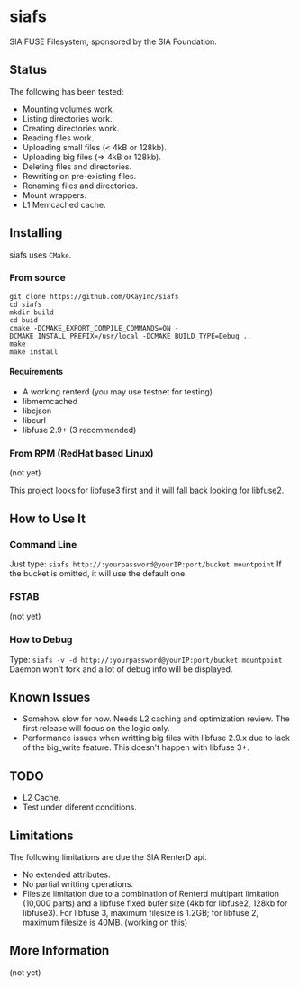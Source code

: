 # siafs
SIA FUSE Filesystem, sponsored by the SIA Foundation.

## Status
The following has been tested:

* Mounting volumes work.
* Listing directories work.
* Creating directories work.
* Reading files work.
* Uploading small files (< 4kB or 128kb).
* Uploading big files (=> 4kB or 128kb).
* Deleting files and directories.
* Rewriting on pre-existing files.
* Renaming files and directories.
* Mount wrappers.
* L1 Memcached cache.

## Installing
siafs uses `CMake`.

### From source

    git clone https://github.com/OKayInc/siafs
    cd siafs
    mkdir build
    cd buid
    cmake -DCMAKE_EXPORT_COMPILE_COMMANDS=ON -DCMAKE_INSTALL_PREFIX=/usr/local -DCMAKE_BUILD_TYPE=Debug ..
    make
    make install

#### Requirements
* A working renterd (you may use testnet for testing)
* libmemcached
* libcjson
* libcurl
* libfuse 2.9+ (3 recommended)

### From RPM (RedHat based Linux)
(not yet)


This project looks for libfuse3 first and it will fall back looking for libfuse2.

## How to Use It
### Command Line
Just type:
`siafs http://:yourpassword@yourIP:port/bucket mountpoint`
If the bucket is omitted, it will use the default one.

### FSTAB
(not yet)

### How to Debug
Type:
`siafs -v -d http://:yourpassword@yourIP:port/bucket mountpoint`
Daemon won't fork and a lot of debug info will be displayed.

## Known Issues
* Somehow slow for now. Needs L2 caching and optimization review. The first release will focus on the logic only.
* Performance issues when writting big files with libfuse 2.9.x due to lack of the big_write feature. This doesn't happen with libfuse 3+.

## TODO
* L2 Cache.
* Test under diferent conditions.

## Limitations
The following limitations are due the SIA RenterD api.
* No extended attributes.
* No partial writting operations.
* Filesize limitation due to a combination of Renterd multipart limitation (10,000 parts) and a libfuse fixed bufer size (4kb for libfuse2, 128kb for libfuse3). For libfuse 3, maximum filesize is 1.2GB; for libfuse 2, maximum filesize is 40MB. (working on this)

## More Information
(not yet)
